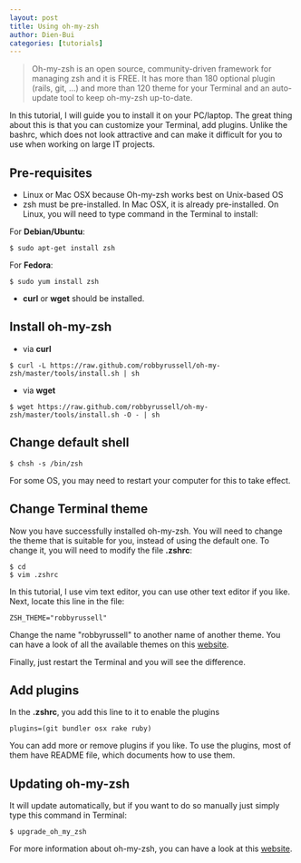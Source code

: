 ```yaml
---
layout: post
title: Using oh-my-zsh
author: Dien-Bui
categories: [tutorials]
---
```


> Oh-my-zsh is an open source, community-driven framework for managing zsh and it is FREE. It has
> more than 180 optional plugin (rails, git, ...) and more than 120 theme for your Terminal
> and an auto-update tool to keep oh-my-zsh up-to-date.

In this tutorial, I will guide you to install it on your PC/laptop. The great thing about this is 
that you can customize your Terminal, add plugins. Unlike the bashrc, which does not look attractive 
and can make it difficult for you to use when working on large IT projects. 

## Pre-requisites

-   Linux or Mac OSX because Oh-my-zsh works best on Unix-based OS
-   zsh must be pre-installed. In Mac OSX, it is already pre-installed. On Linux, you will need to type command in the Terminal to install:

For **Debian/Ubuntu**:

```
$ sudo apt-get install zsh
```

For **Fedora**:

```
$ sudo yum install zsh
```

-   **curl** or **wget** should be installed.

## Install oh-my-zsh

-   via **curl**

```
$ curl -L https://raw.github.com/robbyrussell/oh-my-zsh/master/tools/install.sh | sh
```

-   via **wget**

```
$ wget https://raw.github.com/robbyrussell/oh-my-zsh/master/tools/install.sh -O - | sh
```

## Change default shell

```
$ chsh -s /bin/zsh
```

For some OS, you may need to restart your computer for this to take effect.

## Change Terminal theme

Now you have successfully installed oh-my-zsh. You will need to change the theme that is suitable for you, 
instead of using the default one. To change it, you will need to modify the file **.zshrc**:

```
$ cd
$ vim .zshrc
```

In this tutorial, I use vim text editor, you can use other text editor if you like. Next, locate this line in
the file:

```
ZSH_THEME="robbyrussell"
```

Change the name "robbyrussell" to another name of another theme. You can have a look of all the available themes 
on this [website](https://github.com/robbyrussell/oh-my-zsh/wiki/Themes).

Finally, just restart the Terminal and you will see the difference.

## Add plugins

In the **.zshrc**, you add this line to it to enable the plugins

```
plugins=(git bundler osx rake ruby)
```

You can add more or remove plugins if you like. To use the plugins, most of them have README file, which documents how
to use them.

## Updating oh-my-zsh

It will update automatically, but if you want to do so manually just simply type this command in Terminal:

```
$ upgrade_oh_my_zsh
```

For more information about oh-my-zsh, you can have a look at this [website](http://ohmyz.sh/).

